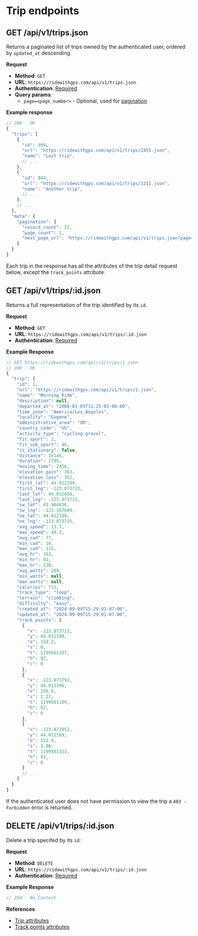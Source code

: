 # Trip endpoints

## GET /api/v1/trips.json

Returns a paginated list of trips owned by the authenticated user, ordered by `updated_at` descending.

**Request**

* **Method**: `GET`
* **URL**: `https://ridewithgps.com/api/v1/trips.json`
* **Authentication**: [Required](../authentication.md)
* **Query params**: 
  * `page=<page_number>` - Optional, used for [pagination](../README.md#pagination)

**Example response**

```javascript
// 200 - OK
{
  "trips": [
    {
      "id": 999,
      "url": "https://ridewithgps.com/api/v1/trips/1455.json",
      "name": "Last trip",
      // ...
    },
    {
      "id": 844,
      "url": "https://ridewithgps.com/api/v1/trips/1311.json",
      "name": "Another trip",
      // ...
    },
    // ...
  ],
  "meta": {
    "pagination": {
      "record_count": 22,
      "page_count": 1,
      "next_page_url": "https://ridewithgps.com/api/v1/trips.json?page=2"
    }
  }
}
```

Each trip in the response has all the attributes of the trip detail request below, except the `track_points` attribute.

## GET /api/v1/trips/:id.json

Returns a full representation of the trip identified by its `id`.

**Request**

* **Method**: `GET`
* **URL**: `https://ridewithgps.com/api/v1/trips/:id.json`
* **Authentication**: [Required](../authentication.md)

**Example Response**

```javascript
// GET https://ridewithgps.com/api/v1/trips/1.json
// 200 - OK
{
  "trip": {
    "id": 1,
    "url": "https://ridewithgps.com/api/v1/trips/1.json",
    "name": "Morning Ride",
    "description": null,
    "departed_at": "2008-01-05T11:25:03-08:00",
    "time_zone": "America/Los_Angeles",
    "locality": "Eugene",
    "administrative_area": "OR",
    "country_code": "US",
    "activity_type": "cycling:gravel",
    "fit_sport": 2,
    "fit_sub_sport": 46,
    "is_stationary": false,
    "distance": 16146,
    "duration": 2705,
    "moving_time": 2456,
    "elevation_gain": 363,
    "elevation_loss": 352,
    "first_lat": 44.012199,
    "first_lng": -123.073723,
    "last_lat": 44.012058,
    "last_lng": -123.073715,
    "sw_lat": 43.964836,
    "sw_lng": -123.107689,
    "ne_lat": 44.012199,
    "ne_lng": -123.073715,
    "avg_speed": 23.7,
    "max_speed": 49.3,
    "avg_cad": 77,
    "min_cad": 10,
    "max_cad": 115,
    "avg_hr": 163,
    "min_hr": 92,
    "max_hr": 238,
    "avg_watts": 289,
    "min_watts": null,
    "max_watts": null,
    "calories": 711,
    "track_type": "loop",
    "terrain": "climbing",
    "difficulty": "easy",
    "created_at": "2024-09-09T15:29:01-07:00",
    "updated_at": "2024-09-09T15:29:01-07:00",
    "track_points": [
      {
        "x": -123.073723,
        "y": 44.012199,
        "e": 158.2,
        "s": 0,
        "t": 1199561107,
        "h": 92,
        "c": 0
      },
      {
        "x": -123.073792,
        "y": 44.012196,
        "e": 156.8,
        "s": 2.27,
        "t": 1199561109,
        "h": 92,
        "c": 0
      },
      {
        "x": -123.073952,
        "y": 44.012169,
        "e": 152.9,
        "s": 3.06,
        "t": 1199561113,
        "h": 93,
        "c": 0
      }
      // ...
    ]
  }
}
```

If the authenticated user does not have permission to view the trip a `403 - Forbidden` error is returned.

## DELETE /api/v1/trips/:id.json

Delete a trip specifed by its `id`:

**Request**

* **Method**: `DELETE`
* **URL**: `https://ridewithgps.com/api/v1/trips/:id.json`
* **Authentication**: [Required](../authentication.md)

**Example Response**

```javascript
// 204 - No Content
```

**References**

* [Trip attributes](../reference/routes_and_trips.md)
* [Track points attributes](../reference/track_points.md)
